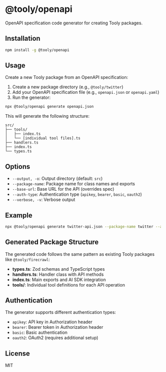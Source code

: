 # @tooly/openapi

OpenAPI specification code generator for creating Tooly packages.

## Installation

```bash
npm install -g @tooly/openapi
```

## Usage

Create a new Tooly package from an OpenAPI specification:

1. Create a new package directory (e.g., `@tooly/twitter`)
2. Add your OpenAPI specification file (e.g., `openapi.json` or `openapi.yaml`)
3. Run the generator:

```bash
npx @tooly/openapi generate openapi.json
```

This will generate the following structure:

```
src/
├── tools/
│   ├── index.ts
│   └── [individual tool files].ts
├── handlers.ts
├── index.ts
└── types.ts
```

## Options

- `--output, -o`: Output directory (default: `src`)
- `--package-name`: Package name for class names and exports
- `--base-url`: Base URL for the API (overrides spec)
- `--auth-type`: Authentication type (`apikey`, `bearer`, `basic`, `oauth2`)
- `--verbose, -v`: Verbose output

## Example

```bash
npx @tooly/openapi generate twitter-api.json --package-name twitter --auth-type bearer --verbose
```

## Generated Package Structure

The generated code follows the same pattern as existing Tooly packages like `@tooly/firecrawl`:

- **types.ts**: Zod schemas and TypeScript types
- **handlers.ts**: Handler class with API methods
- **index.ts**: Main exports and AI SDK integration
- **tools/**: Individual tool definitions for each API operation

## Authentication

The generator supports different authentication types:

- `apikey`: API key in Authorization header
- `bearer`: Bearer token in Authorization header
- `basic`: Basic authentication
- `oauth2`: OAuth2 (requires additional setup)

## License

MIT
